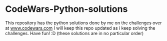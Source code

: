 # CodeWars-Python-solutions
This repository has the python solutions done by me on the challenges over at www.codewars.com 
I will keep this repo updated as i keep solving the challenges.
Have fun! :D
(these solutions are in no particular order)
